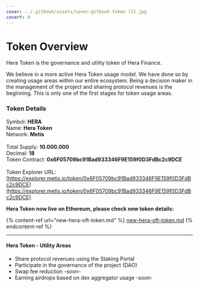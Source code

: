 ```yaml
---
cover: ../.gitbook/assets/cover-gitbook-token (3).jpg
coverY: 0
---
```


# Token Overview

Hera Token is the governance and utility token of Hera Finance.

We believe in a more active Hera Token usage model. We have done so by creating usage areas within our entire ecosystem. Being a decision maker in the management of the project and sharing protocol revenues is the beginning. This is only one of the first stages for token usage areas.

### Token Details

Symbol: **HERA**\
Name: **Hera Token**\
Network: **Metis**\
\
Total Supply: **10.000.000**\
Decimal: **18**\
Token Contract: **0x6F05709bc91Bad933346F9E159f0D3FdBc2c9DCE**\
\
Token Explorer URL: [https://explorer.metis.io/token/0x6F05709bc91Bad933346F9E159f0D3FdBc2c9DCE](https://explorer.metis.io/token/0x6F05709bc91Bad933346F9E159f0D3FdBc2c9DCE)



**Hera Token now live on Ethereum, please check new token details:**

{% content-ref url="new-hera-oft-token.md" %}
[new-hera-oft-token.md](new-hera-oft-token.md)
{% endcontent-ref %}

***

#### Hera Token - Utility Areas

* Share protocol revenues using the Staking Portal
* Participate in the governance of the project (DAO)
* Swap fee reduction -soon-
* Earning airdrops based on dex aggregator usage -soon-

